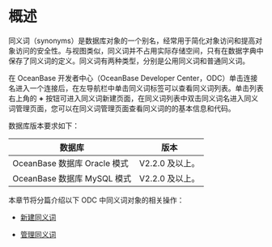 概述 
=======================

同义词（synonyms）是数据库对象的一个别名，经常用于简化对象访问和提高对象访问的安全性。与视图类似，同义词并不占用实际存储空间，只有在数据字典中保存了同义词的定义。同义词有两种类型，分别是公用同义词和普通同义词。

在 OceanBase 开发者中心（OceanBase Developer Center，ODC）单击连接名进入一个连接后，在左导航栏中单击同义词标签可以查看同义词列表。单击列表右上角的 **+** 按钮可进入同义词新建页面，在同义词列表中双击同义词名进入同义词管理页面，您可以在同义词管理页面查看同义词的的基本信息和代码。

数据库版本要求如下：


|           数据库           |     版本      |
|-------------------------|-------------|
| OceanBase 数据库 Oracle 模式 | V2.2.0 及以上。 |
| OceanBase 数据库 MySQL 模式  | V2.2.0 及以上。 |



本章节将分篇介绍以下 ODC 中同义词对象的相关操作：

* [新建同义词](2.client-odc-create-a-synonym.md)

  

* [管理同义词](3.client-odc-manage-synonyms.md)

  



